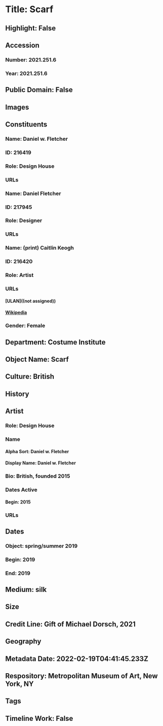 # Title: Scarf
## Highlight: False
## Accession
### Number: 2021.251.6
### Year: 2021.251.6
## Public Domain: False
## Images
## Constituents
### Name: Daniel w. Fletcher
### ID: 216419
### Role: Design House
### URLs
### Name: Daniel Fletcher
### ID: 217945
### Role: Designer
### URLs
### Name: (print) Caitlin Keogh
### ID: 216420
### Role: Artist
### URLs
#### [ULAN]((not assigned))
#### [Wikipedia](https://www.wikidata.org/wiki/Q63035850)
### Gender: Female
## Department: Costume Institute
## Object Name: Scarf
## Culture: British
## History
## Artist
### Role: Design House
### Name
#### Alpha Sort: Daniel w. Fletcher
#### Display Name: Daniel w. Fletcher
### Bio: British, founded 2015
### Dates Active
#### Begin: 2015
### URLs
## Dates
### Object: spring/summer 2019
### Begin: 2019
### End: 2019
## Medium: silk
## Size
## Credit Line: Gift of Michael Dorsch, 2021
## Geography
## Metadata Date: 2022-02-19T04:41:45.233Z
## Respository: Metropolitan Museum of Art, New York, NY
## Tags
## Timeline Work: False